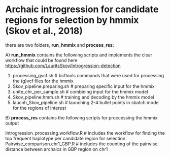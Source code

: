 # Archaic introgression for candidate regions for selection by hmmix (Skov et al., 2018)


there are two folders, **run_hmmix** and **process_res**: <br>

A) **run_hmmix** contains the following scripts and implements the clear workflow that could be found here <br>
https://github.com/LauritsSkov/Introgression-detection <br>

1. processing_gvcf.sh # bcftools commands that were used for processing the (g)vcf files for the hmmix <br>
2. Skov_pipeline.preparing.sh # preparing specific input for the hmmix <br>
3. unite_chr_per_sample.sh # combining input for the hmmix model <br>
4. Skov_pipeline.hmm.sh # training and decoding by the hmmix model <br>
5. laucnh_Skov_pipeline.sh # launching 2-4 bullet points in sbatch mode for the regions of interest <br>

B) **process_res** contains the following scripts for proccessing the hmmix output <br>

Introgression_processing.workflow.R # includes the workflow for finding the top frequent haplotype per candidate region for selection <br>
Pairwise_comparison.chr1_GBP.R # includes the counting of the pairwise distance between archaics in GBP region on chr1 <br>
